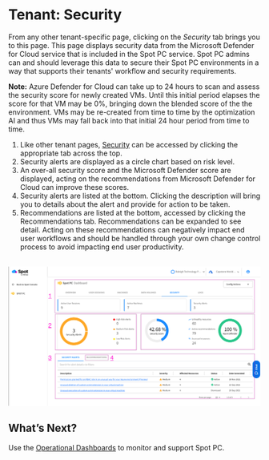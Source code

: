 # Tenant: Security

From any other tenant-specific page, clicking on the _Security_ tab brings you to this page. This page displays security data from the Microsoft Defender for Cloud service that is included in the Spot PC service. Spot PC admins can and should leverage this data to secure their Spot PC environments in a way that supports their tenants' workflow and security requirements.

**Note:** Azure Defender for Cloud can take up to 24 hours to scan and assess the security score for newly created VMs. Until this initial period elapses the score for that VM may be 0%, bringing down the blended score of the the environment. VMs may be re-created from time to time by the optimization AI and thus VMs may fall back into that initial 24 hour period from time to time.

1. Like other tenant pages, [Security](spot-pc/features/spot-pc-console/tenant/security) can be accessed by clicking the appropriate tab across the top.
2. Security alerts are displayed as a circle chart based on risk level.
3. An over-all security score and the Microsoft Defender score are displayed, acting on the recommendations from Microsoft Defender for Cloud can improve these scores.
4. Security alerts are listed at the bottom. Clicking the description will bring you to details about the alert and provide for action to be taken.
5. Recommendations are listed at the bottom, accessed by clicking the Recommendations tab. Recommendations can be expanded to see detail. Acting on these recommendations can negatively impact end user workflows and should be handled through your own change control process to avoid impacting end user productivity.

<br><a href="https://docs.spot.io/spot-pc/_media/features-spot-pc-console-tenant-security-01.png" target="_blank"><img src="/spot-pc/_media/features-spot-pc-console-tenant-security-01.png" alt="Click to Enlarge" width="1000"> </a>

## What’s Next?

Use the [Operational Dashboards](spot-pc/features/spot-pc-console/tenant/) to monitor and support Spot PC.
